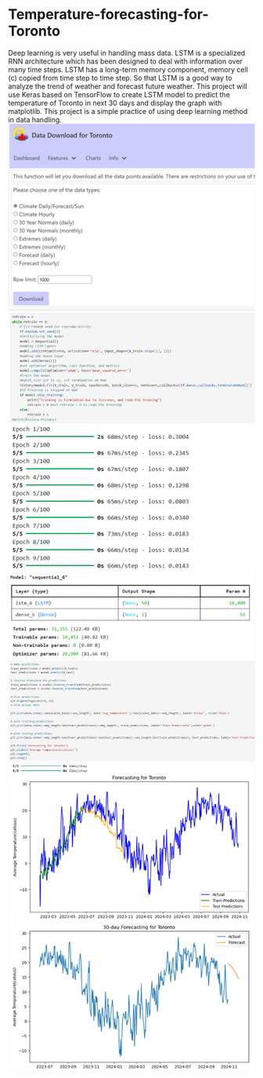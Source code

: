 # Temperature-forecasting-for-Toronto
Deep learning is very useful in handling mass data. LSTM is a specialized RNN architecture which has been designed to deal with information over many time steps. LSTM has a long-term memory component, memory cell (c) copied from time step to time step. So that LSTM is a good way to analyze the trend of weather and forecast future weather. 
This project will use Keras based on TensorFlow to create LSTM model to predict the temperature of Toronto in next 30 days and display the graph with matplotlib. This project is a simple practice of using deep learning method in data handling.
![alt text](https://github.com/jiayizhang123/Temperature-forecasting-for-Toronto/blob/main/demo1.png?raw=true)
![alt text](https://github.com/jiayizhang123/Temperature-forecasting-for-Toronto/blob/main/demo2.png?raw=true)
![alt text](https://github.com/jiayizhang123/Temperature-forecasting-for-Toronto/blob/main/demo3.png?raw=true)
![alt text](https://github.com/jiayizhang123/Temperature-forecasting-for-Toronto/blob/main/demo4.png?raw=true)
![alt text](https://github.com/jiayizhang123/Temperature-forecasting-for-Toronto/blob/main/demo5.png?raw=true)
![alt text](https://github.com/jiayizhang123/Temperature-forecasting-for-Toronto/blob/main/demo6.png?raw=true)
![alt text](https://github.com/jiayizhang123/Temperature-forecasting-for-Toronto/blob/main/demo7.png?raw=true)
